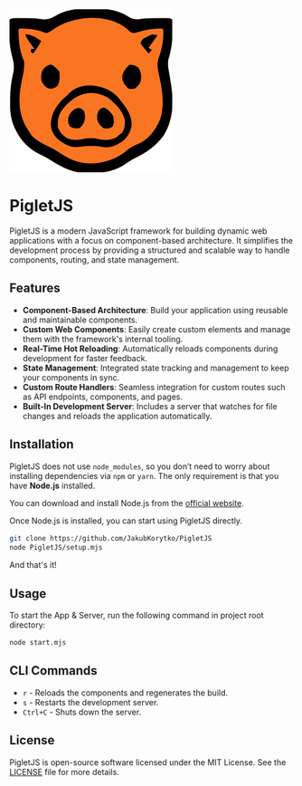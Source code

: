 <img alt="Piglet icon" src="./favicon.svg">

# PigletJS

PigletJS is a modern JavaScript framework for building dynamic web applications with a focus on component-based architecture. It simplifies the development process by providing a structured and scalable way to handle components, routing, and state management.

## Features

- **Component-Based Architecture**: Build your application using reusable and maintainable components.
- **Custom Web Components**: Easily create custom elements and manage them with the framework's internal tooling.
- **Real-Time Hot Reloading**: Automatically reloads components during development for faster feedback.
- **State Management**: Integrated state tracking and management to keep your components in sync.
- **Custom Route Handlers**: Seamless integration for custom routes such as API endpoints, components, and pages.
- **Built-In Development Server**: Includes a server that watches for file changes and reloads the application automatically.

## Installation

PigletJS does not use `node_modules`, so you don’t need to worry about installing dependencies via `npm` or `yarn`. The only requirement is that you have **Node.js** installed.

You can download and install Node.js from the [official website](https://nodejs.org/).

Once Node.js is installed, you can start using PigletJS directly.

```bash
git clone https://github.com/JakubKorytko/PigletJS
node PigletJS/setup.mjs
```

And that's it!

## Usage

To start the App & Server, run the following command in project root directory:

```bash
node start.mjs
```

## CLI Commands

- `r` - Reloads the components and regenerates the build.
- `s` - Restarts the development server.
- `Ctrl+C` - Shuts down the server.

## License

PigletJS is open-source software licensed under the MIT License. See the [LICENSE](LICENSE) file for more details.
